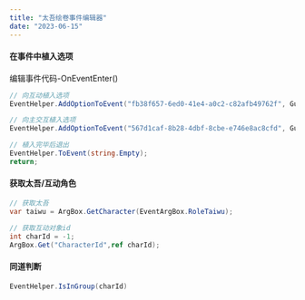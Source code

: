 ```yaml
---
title: "太吾绘卷事件编辑器"
date: "2023-06-15"
---
```


#### 在事件中植入选项
编辑事件代码-OnEventEnter()
```C#
// 向互动植入选项
EventHelper.AddOptionToEvent("fb38f657-6ed0-41e4-a0c2-c82afb49762f", Guid.ToString(), EventOptions[0].OptionKey);

// 向主交互植入选项
EventHelper.AddOptionToEvent("567d1caf-8b28-4dbf-8cbe-e746e8ac8cfd", Guid.ToString(), EventOptions[0].OptionKey);

// 植入完毕后退出
EventHelper.ToEvent(string.Empty);
return;
```

#### 获取太吾/互动角色
```C#
// 获取太吾
var taiwu = ArgBox.GetCharacter(EventArgBox.RoleTaiwu);

// 获取互动对象id
int charId = -1;
ArgBox.Get("CharacterId",ref charId);
```

#### 同道判断
```C#
EventHelper.IsInGroup(charId)
```


